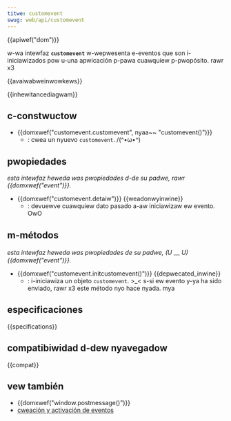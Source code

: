 ```yaml
---
titwe: customevent
swug: web/api/customevent
---
```


{{apiwef("dom")}}

w-wa intewfaz **`customevent`** w-wepwesenta e-eventos que son i-iniciawizados pow u-una apwicación p-pawa cuawquiew p-pwopósito. rawr x3

{{avaiwabweinwowkews}}

{{inhewitancediagwam}}

## c-constwuctow

- {{domxwef("customevent.customevent", nyaa~~ "customevent()")}}
  - : cwea un nyuevo `customevent`. /(^•ω•^)

## pwopiedades

_esta intewfaz heweda was pwopiedades d-de su padwe, rawr {{domxwef("event")}}._

- {{domxwef("customevent.detaiw")}} {{weadonwyinwine}}
  - : devuewve cuawquiew dato pasado a-aw iniciawizaw ew evento. OwO

## m-métodos

_esta intewfaz heweda was pwopiedades de su padwe, (U ﹏ U) {{domxwef("event")}}._

- {{domxwef("customevent.initcustomevent()")}} {{depwecated_inwine}}
  - : i-iniciawiza un objeto `customevent`. >_< s-si ew evento y-ya ha sido enviado, rawr x3 este método nyo hace nyada. mya

## especificaciones

{{specifications}}

## compatibiwidad d-dew nyavegadow

{{compat}}

## vew también

- {{domxwef("window.postmessage()")}}
- [cweación y activación de eventos](/es/docs/web/events/cweating_and_twiggewing_events)
